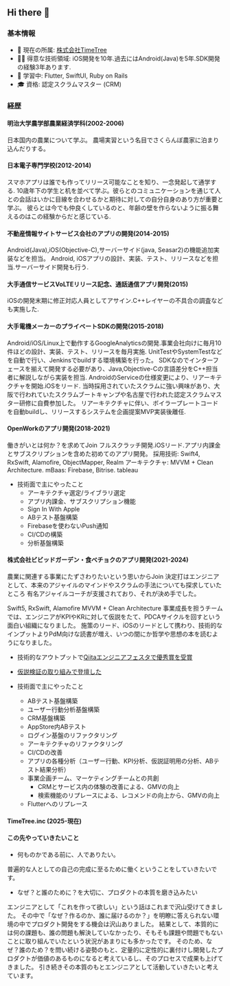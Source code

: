 ## Hi there 👋

### 基本情報
- 🔭 現在の所属: [株式会社TimeTree](https://timetreeapp.com)
- 🧑‍💻 得意な技術領域: iOS開発を10年.過去にはAndroid(Java)を5年.SDK開発の経験3年あります.
- 🔰 学習中: Flutter, SwiftUI, Ruby on Rails
- 🎓 資格: 認定スクラムマスター (CRM)
### 経歴
#### 明治大学農学部農業経済学科(2002-2006)
日本国内の農業について学ぶ。
農場実習という名目でさくらんぼ農家に泊まり込んだりする。
#### 日本電子専門学校(2012-2014)
スマホアプリは誰でも作ってリリース可能なことを知り、一念発起して通学する.
10歳年下の学生と机を並べて学ぶ。彼らとのコミュニケーションを通じて人との会話はいかに目線を合わせるかと期待に対しての自分自身のあり方が重要と学ぶ。
彼らとは今でも仲良くしているのと、年齢の壁を作らないように振る舞えるのはこの経験からだと感じている.
#### 不動産情報サイトサービス会社のアプリの開発(2014-2015)
Android(Java),iOS(Objective-C),サーバーサイド(java, Seasar2)の機能追加実装などを担当。
Android, iOSアプリの設計、実装、テスト、リリースなどを担当.サーバーサイド開発も行う.
#### 大手通信サービスVoLTEリリース記念、通話通信アプリ開発(2015)
iOSの開発末期に修正対応人員としてアサイン.C++レイヤーの不具合の調査なども実施した.
#### 大手電機メーカーのプライベートSDKの開発(2015-2018)
Android/iOS/Linux上で動作するGoogleAnalyticsの開発.事業会社向けに毎月10件ほどの設計、実装、テスト、リリースを毎月実施.
UnitTestやSystemTestなどを自動で行い、Jenkinsでbuildする環境構築を行った。
SDKなのでインターフェースを揃えて開発する必要があり、Java,Objective-Cの言語差分をC++担当者に解説しながら実装を担当.
AndroidのServiceの仕様変更により、リアーキテクチャを開始.iOSをリード.
当時採用されていたスクラムに強い興味があり、大阪で行われていたスクラムブートキャンプや名古屋で行われた認定スクラムマスター研修に自費参加した。
リアーキテクチャに伴い、ボイラープレートコードを自動buildし、リリースするシステムを企画提案MVP実装後離任.
#### OpenWorkのアプリ開発(2018-2021)
働きがいとは何か？を求めてJoin
フルスクラッチ開発.iOSリード.アプリ内課金とサブスクリプションを含めた初めてのアプリ開発。
採用技術: Swift4, RxSwift, Alamofire, ObjectMapper, Realm
アーキテクチャ: MVVM + Clean Architecture.
mBaas: Firebase, Bitrise. tableau
- 技術面で主にやったこと
  - アーキテクチャ選定/ライブラリ選定
  - アプリ内課金、サブスクリプション機能
  - Sign In With Apple
  - ABテスト基盤構築
  - Firebaseを使わないPush通知
  - CI/CDの構築
  - 分析基盤構築
#### 株式会社ビビッドガーデン・食べチョクのアプリ開発(2021-2024)
農業に関連する事業にたずさわりたいという思いからJoin
決定打はエンジニアとして、本来のアジャイルのマインドやスクラムの手法についても探求していたところ
有名アジャイルコーチが支援されており、それが決め手でした。

Swift5, RxSwift, Alamofire
MVVM + Clean Architecture
事業成長を担うチームでは、エンジニアがKPIやKRに対して仮説をたて、PDCAサイクルを回すという面白い組織になりました。
施策のリード、iOSのリードとして携わり、技術的なインプットよりPdM向けな読書が増え、いつの間にか哲学や思想の本を読むようになりました。
- 技術的なアウトプットで[Qiitaエンジニアフェスタで優秀賞を受賞](https://blog.qiita.com/engineer-festa-presents-winners-2021/#%E5%8F%97%E8%B3%9E%E8%A8%98%E4%BA%8B-4)
- [仮説検証の取り組みで登壇した](https://speakerdeck.com/y_hakutaku/deng-tan-zi-liao-mvpjian-zheng-nosuhitowoshang-keruqu-rizu-mi-20221029?slide=24)

- 技術面で主にやったこと
  - ABテスト基盤構築
  - ユーザー行動分析基盤構築
  - CRM基盤構築
  - AppStore内ABテスト
  - ログイン基盤のリファクタリング
  - アーキテクチャのリファクタリング
  - CI/CDの改善
  - アプリの各種分析（ユーザー行動、KPI分析、仮説証明用の分析、ABテスト結果分析）
  - 事業企画チーム、マーケティングチームとの共創
    - CRMとサービス内の体験の改善による、GMVの向上
    - 検索機能のリプレースによる、レコメンドの向上から、GMVの向上   
  - Flutterへのリプレース

#### TimeTree.inc (2025-現在)

#### この先やっていきたいこと
- 何ものかである前に、人でありたい。

普遍的な人としての自己の完成に至るために働くということをしていきたいです。
- なぜ？と誰のために？を大切に、プロダクトの本質を磨き込みたい

エンジニアとして「これを作って欲しい」という話はこれまで沢山受けてきました。
その中で「なぜ？作るのか、誰に届けるのか？」を明瞭に答えられない環境の中でプロダクト開発をする機会は沢山ありました。
結果として、本質的には何の課題も、誰の問題も解決していなかったり、そもそも課題や問題でもないことに取り組んでいたという状況があまりにも多かったです。
そのため、なぜ？誰のため？を問い続ける姿勢のもと、定量的に定性的に裏付けし開発したプロダクトが価値のあるものになると考えているし、そのプロセスで成果も上げてきました。
引き続きその本質のもとエンジニアとして活動していきたいと考えています。
